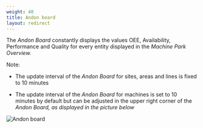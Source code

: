 ```yaml
---
weight: 40
title: Andon board
layout: redirect
---
```


The *Andon Board* constantly displays the values OEE, Availability, Performance and Quality for every entity displayed in the *Machine Park Overview.*


Note:

* The update interval of the *Andon Board* for sites, areas and lines is fixed to 10 minutes

* The update interval of the *Andon Board* for machines is set to 10 minutes by default but can be adjusted in the upper right corner of the *Andon Board, as displayed in the picture below*

![Andon board](/images/oee/dashboards/dashboard-andon-board.png)
